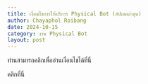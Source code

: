 ```yaml
---
title: เงื่อนไขการให้บริการ Physical Bot (อัปเดตล่าสุด)
author: Chayaphol Roibang
date: 2024-10-15
category: งาน Physical Bot
layout: post
---
```


ท่านสามารถคลิกเพื่ออ่านเงื่อนไขได้ที่นี่
<div class="_df_button df-element df-popup-button" id="book1" source="/assets/13928432%20PDF.pdf" data-df-lightbox="button" df-parsed="true">คลิกที่นี่</div>

